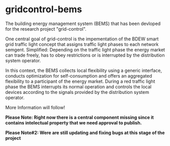 # gridcontrol-bems
The building energy management system (BEMS) that has been devloped for the research project "grid-control". 


One central goal of grid-control is the impementation of the BDEW smart grid traffic light concept that assigns traffic light phases to each network semgent.
Simplified: Depending on the traffic light phase the energy market can trade freely, has to obey restrictions or is interrupted by the distribution system operator.

In this context, the BEMS collects local flexibility using a generic interface, conducts optimization for self-consumption and offers an aggregated flexibility to a participant of the energy market.
During a red traffic light phase the BEMS interrupts its normal operation and controls the local devices according to the signals provided by the distribution system operator.

More Information will follow!


__Please Note:
Right now there is a central component missing since it contains intelectual property that we need approval to publish.__

__Please Note#2:
Were are still updating and fixing bugs at this stage of the project__
